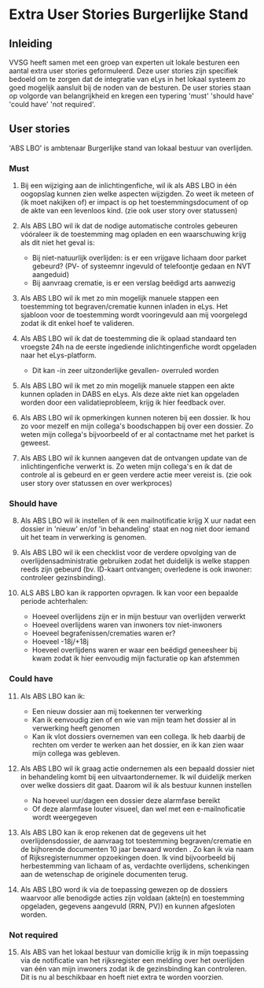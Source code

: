 # Extra User Stories Burgerlijke Stand

## Inleiding

VVSG heeft samen met een groep van experten uit lokale besturen een aantal extra user stories geformuleerd.
Deze user stories zijn specifiek bedoeld om te zorgen dat de integratie van eLys in het lokaal systeem zo goed mogelijk aansluit bij de noden van de besturen.
De user stories staan op volgorde van belangrijkheid en kregen een typering 'must' 'should have' 'could have' 'not required'.

## User stories

'ABS LBO' is ambtenaar Burgerlijke stand van lokaal bestuur van overlijden.

### Must

1. Bij een wijziging aan de inlichtingenfiche, wil ik als ABS LBO in één oogopslag kunnen zien welke aspecten wijzigden. Zo weet ik meteen of (ik moet nakijken of) er impact is op het toestemmingsdocument of op de akte van een levenloos kind. (zie ook user story over statussen)

2. Als ABS LBO wil ik dat de nodige automatische controles gebeuren vóóraleer ik de toestemming mag opladen en een waarschuwing krijg als dit niet het geval is:
    * Bij niet-natuurlijk overlijden: is er een vrijgave lichaam door parket gebeurd? (PV- of systeemnr ingevuld of telefoontje gedaan en NVT aangeduid)
    * Bij aanvraag crematie, is er een verslag beëdigd arts aanwezig

3. Als ABS LBO wil ik met zo min mogelijk manuele stappen een toestemming tot begraven/crematie kunnen inladen in eLys. Het sjabloon voor de toestemming wordt vooringevuld aan mij voorgelegd zodat ik dit enkel hoef te valideren.

4. Als ABS LBO wil ik dat de toestemming die ik oplaad standaard ten vroegste 24h na de eerste ingediende inlichtingenfiche wordt opgeladen naar het eLys-platform.
    * Dit kan -in zeer uitzonderlijke gevallen- overruled worden

5. Als ABS LBO wil ik met zo min mogelijk manuele stappen een akte kunnen opladen in DABS en eLys. Als deze akte niet kan opgeladen worden door een validatieprobleem, krijg ik hier feedback over. 

6. Als ABS LBO wil ik opmerkingen kunnen noteren bij een dossier. Ik hou zo voor mezelf en mijn collega's boodschappen bij over een dossier. Zo weten mijn collega's bijvoorbeeld of er al contactname met het parket is geweest.

7. Als ABS LBO wil ik kunnen aangeven dat de ontvangen update van de inlichtingenfiche verwerkt is. Zo weten mijn collega's en ik dat de controle al is gebeurd en er geen verdere actie meer vereist is.  (zie ook user story over statussen en over werkproces)

### Should have

8. Als ABS LBO wil ik instellen of ik een mailnotificatie krijg X uur nadat een dossier in 'nieuw' en/of 'in behandeling' staat en nog niet door iemand uit het team in verwerking is genomen.

9. Als ABS LBO wil ik een checklist voor de verdere opvolging van de overlijdensadministratie gebruiken zodat het duidelijk is welke stappen reeds zijn gebeurd (bv. ID-kaart ontvangen; overledene is ook inwoner: controleer gezinsbinding).

10. ALS ABS LBO kan ik rapporten opvragen. Ik kan voor een bepaalde periode achterhalen:
    * Hoeveel overlijdens zijn er in mijn bestuur van overlijden verwerkt
    * Hoeveel overlijdens waren van inwoners tov niet-inwoners
    * Hoeveel begrafenissen/crematies waren er?
    * Hoeveel -18j/+18j
    * Hoeveel overlijdens waren er waar een beëdigd geneesheer bij kwam  zodat ik hier eenvoudig mijn facturatie op kan afstemmen

### Could have 

11. Als ABS LBO kan ik:
    * Een nieuw dossier aan mij toekennen ter verwerking
    * Kan ik eenvoudig zien of en wie van mijn team het dossier al in verwerking heeft genomen
    * Kan ik vlot dossiers overnemen van een collega. Ik heb daarbij de rechten om verder te werken aan het dossier, en ik kan zien waar mijn collega was gebleven.

12. Als ABS LBO wil ik graag actie ondernemen als een bepaald dossier niet in behandeling komt bij een uitvaartondernemer. Ik wil duidelijk merken over welke dossiers dit gaat. Daarom wil ik als bestuur kunnen instellen
    * Na hoeveel uur/dagen een dossier deze alarmfase bereikt
    * Of deze alarmfase louter visueel, dan wel met een e-mailnoficatie wordt weergegeven

13. Als ABS LBO kan ik erop rekenen dat de gegevens uit het overlijdensdossier, de aanvraag tot toestemming begraven/crematie en de bijhorende documenten 10 jaar bewaard worden . Zo kan ik via naam of Rijksregisternummer opzoekingen doen. Ik vind bijvoorbeeld bij herbestemming van lichaam of as, verdachte overlijdens, schenkingen aan de wetenschap de originele documenten terug. 

14. Als ABS LBO word ik via de toepassing gewezen op de dossiers waarvoor alle benodigde acties zijn voldaan (akte(n) en toestemming opgeladen, gegevens aangevuld (RRN, PV)) en kunnen afgesloten worden.

### Not required

15. Als ABS van het lokaal bestuur van domicilie krijg ik in mijn toepassing via de notificatie van het rijksregister een melding over het overlijden van één van mijn inwoners zodat ik de gezinsbinding kan controleren. Dit is nu al beschikbaar en hoeft niet extra te worden voorzien.